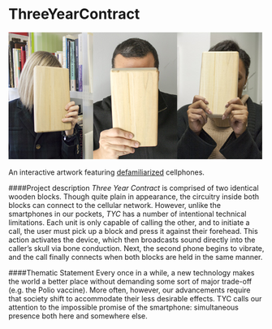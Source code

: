# ThreeYearContract

![](https://github.com/TaylorHokanson/ThreeYearContract/blob/master/images/three.jpg "")

An interactive artwork featuring [defamiliarized](http://www.blackwellreference.com/public/tocnode?id=g9781405183123_chunk_g97814051831236_ss1-1) cellphones.

####Project description
_Three Year Contract_ is comprised of two identical wooden blocks. Though quite plain in appearance, the circuitry inside both blocks can connect to the cellular network. However, unlike the smartphones in our pockets, _TYC_ has a number of intentional technical limitations. Each unit is only capable of calling the other, and to initiate a call, the user must pick up a block and press it against their forehead. This action activates the device, which then broadcasts sound directly into the caller’s skull via bone conduction. Next, the second phone begins to vibrate, and the call finally connects when both blocks are held in the same manner.

####Thematic Statement
Every once in a while, a new technology makes the world a better place without demanding some sort of major trade-off (e.g. the Polio vaccine). More often, however, our advancements require that society shift to accommodate their less desirable effects. TYC calls our attention to the impossible promise of the smartphone: simultaneous presence both here and somewhere else. 

